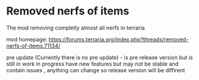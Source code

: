 # Removed nerfs of items
The mod removing completly almost all nerfs in terraria 

mod homepage: https://forums.terraria.org/index.php?threads/removed-nerfs-of-items.71134/

pre update (Currently there is no pre update) - is pre release version but is still in work in progress 
have new features but may not be stable and contain issues , anything can change so release version will be diffirent
